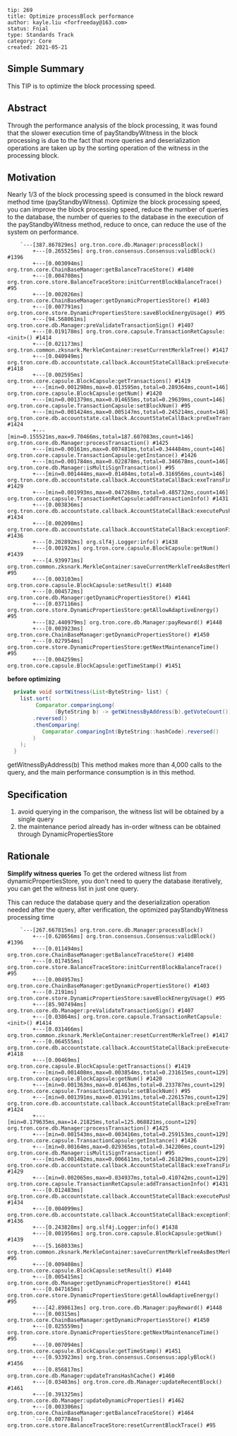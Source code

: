 ```
tip: 269
title: Optimize processBlock performance
author: kayle.liu <forfreeday@163.com>
status: Fnial
type: Standards Track
category: Core
created: 2021-05-21
```

## Simple Summary
This TIP is to optimize the block processing speed.


## Abstract
Through the performance analysis of the block processing, it was found that the slower execution time of payStandbyWitness in the block processing is due to the fact that more queries and deserialization operations are taken up by the sorting operation of the witness in the processing block.

## Motivation
Nearly 1/3 of the block processing speed is consumed in the block reward method time (payStandbyWitness).
Optimize the block processing speed, you can improve the block processing speed, reduce the number of queries to the database, the number of queries to the database in the execution of the payStandbyWitness method, reduce to once, can reduce the use of the system on performance.


```shell
    `---[387.867829ms] org.tron.core.db.Manager:processBlock()
        +---[0.265525ms] org.tron.consensus.Consensus:validBlock() #1396
        +---[0.003094ms] org.tron.core.ChainBaseManager:getBalanceTraceStore() #1400
        +---[0.004708ms] org.tron.core.store.BalanceTraceStore:initCurrentBlockBalanceTrace() #95
        +---[0.002026ms] org.tron.core.ChainBaseManager:getDynamicPropertiesStore() #1403
        +---[0.007791ms] org.tron.core.store.DynamicPropertiesStore:saveBlockEnergyUsage() #95
        +---[94.568061ms] org.tron.core.db.Manager:preValidateTransactionSign() #1407
        +---[0.019178ms] org.tron.core.capsule.TransactionRetCapsule:<init>() #1414
        +---[0.021173ms] org.tron.common.zksnark.MerkleContainer:resetCurrentMerkleTree() #1417
        +---[0.040949ms] org.tron.core.db.accountstate.callback.AccountStateCallBack:preExecute() #1418
        +---[0.002595ms] org.tron.core.capsule.BlockCapsule:getTransactions() #1419
        +---[min=0.001298ms,max=0.013595ms,total=0.289364ms,count=146] org.tron.core.capsule.BlockCapsule:getNum() #1420
        +---[min=0.001379ms,max=0.014655ms,total=0.29639ms,count=146] org.tron.core.capsule.TransactionCapsule:setBlockNum() #95
        +---[min=0.001424ms,max=0.005147ms,total=0.245214ms,count=146] org.tron.core.db.accountstate.callback.AccountStateCallBack:preExeTrans() #1424
        +---[min=0.155521ms,max=9.70466ms,total=187.607083ms,count=146] org.tron.core.db.Manager:processTransaction() #1425
        +---[min=0.00161ms,max=0.007481ms,total=0.344484ms,count=146] org.tron.core.capsule.TransactionCapsule:getInstance() #1426
        +---[min=0.001784ms,max=0.022878ms,total=0.346678ms,count=146] org.tron.core.db.Manager:isMultiSignTransaction() #95
        +---[min=0.001444ms,max=0.01404ms,total=0.316956ms,count=146] org.tron.core.db.accountstate.callback.AccountStateCallBack:exeTransFinish() #1429
        +---[min=0.001993ms,max=0.047268ms,total=0.485732ms,count=146] org.tron.core.capsule.TransactionRetCapsule:addTransactionInfo() #1431
        +---[0.003836ms] org.tron.core.db.accountstate.callback.AccountStateCallBack:executePushFinish() #1434
        +---[0.002098ms] org.tron.core.db.accountstate.callback.AccountStateCallBack:exceptionFinish() #1436
        +---[0.202892ms] org.slf4j.Logger:info() #1438
        +---[0.00192ms] org.tron.core.capsule.BlockCapsule:getNum() #1439
        +---[4.939971ms] org.tron.common.zksnark.MerkleContainer:saveCurrentMerkleTreeAsBestMerkleTree() #95
        +---[0.003103ms] org.tron.core.capsule.BlockCapsule:setResult() #1440
        +---[0.004572ms] org.tron.core.db.Manager:getDynamicPropertiesStore() #1441
        +---[0.037116ms] org.tron.core.store.DynamicPropertiesStore:getAllowAdaptiveEnergy() #95
        +---[82.440979ms] org.tron.core.db.Manager:payReward() #1448
        +---[0.003923ms] org.tron.core.ChainBaseManager:getDynamicPropertiesStore() #1450
        +---[0.027954ms] org.tron.core.store.DynamicPropertiesStore:getNextMaintenanceTime() #95
        +---[0.004259ms] org.tron.core.capsule.BlockCapsule:getTimeStamp() #1451
```



**before optimizing**
```java
  private void sortWitness(List<ByteString> list) {
    list.sort(
         Comparator.comparingLong(
               (ByteString b) -> getWitnessByAddress(b).getVoteCount())
        .reversed()
        .thenComparing(
           Comparator.comparingInt(ByteString::hashCode).reversed()
        )
    );
  }
```
getWitnessByAddress(b) This method makes more than 4,000 calls to the query, and the main performance consumption is in this method.

## Specification
1. avoid querying in the comparison, the witness list will be obtained by a single query
2. the maintenance period already has in-order witness can be obtained through DynamicPropertiesStore


## Rationale
**Simplify witness queries**
To get the ordered witness list from dynamicPropertiesStore, you don't need to query the database iteratively, you can get the witness list in just one query.

This can reduce the database query and the deserialization operation needed after the query, after verification, the optimized payStandbyWitness processing time
```shell
    `---[267.667815ms] org.tron.core.db.Manager:processBlock()
        +---[0.628656ms] org.tron.consensus.Consensus:validBlock() #1396
        +---[0.011494ms] org.tron.core.ChainBaseManager:getBalanceTraceStore() #1400
        +---[0.017455ms] org.tron.core.store.BalanceTraceStore:initCurrentBlockBalanceTrace() #95
        +---[0.004957ms] org.tron.core.ChainBaseManager:getDynamicPropertiesStore() #1403
        +---[0.2191ms] org.tron.core.store.DynamicPropertiesStore:saveBlockEnergyUsage() #95
        +---[85.907494ms] org.tron.core.db.Manager:preValidateTransactionSign() #1407
        +---[0.03864ms] org.tron.core.capsule.TransactionRetCapsule:<init>() #1414
        +---[0.031466ms] org.tron.common.zksnark.MerkleContainer:resetCurrentMerkleTree() #1417
        +---[0.064555ms] org.tron.core.db.accountstate.callback.AccountStateCallBack:preExecute() #1418
        +---[0.00469ms] org.tron.core.capsule.BlockCapsule:getTransactions() #1419
        +---[min=0.001408ms,max=0.003854ms,total=0.231615ms,count=129] org.tron.core.capsule.BlockCapsule:getNum() #1420
        +---[min=0.001363ms,max=0.01463ms,total=0.233787ms,count=129] org.tron.core.capsule.TransactionCapsule:setBlockNum() #95
        +---[min=0.001391ms,max=0.013911ms,total=0.226157ms,count=129] org.tron.core.db.accountstate.callback.AccountStateCallBack:preExeTrans() #1424
        +---[min=0.179635ms,max=14.21825ms,total=125.068821ms,count=129] org.tron.core.db.Manager:processTransaction() #1425
        +---[min=0.001543ms,max=0.003416ms,total=0.259153ms,count=129] org.tron.core.capsule.TransactionCapsule:getInstance() #1426
        +---[min=0.00164ms,max=0.029365ms,total=0.342206ms,count=129] org.tron.core.db.Manager:isMultiSignTransaction() #95
        +---[min=0.001482ms,max=0.006611ms,total=0.261829ms,count=129] org.tron.core.db.accountstate.callback.AccountStateCallBack:exeTransFinish() #1429
        +---[min=0.002065ms,max=0.034937ms,total=0.410742ms,count=129] org.tron.core.capsule.TransactionRetCapsule:addTransactionInfo() #1431
        +---[0.012483ms] org.tron.core.db.accountstate.callback.AccountStateCallBack:executePushFinish() #1434
        +---[0.004099ms] org.tron.core.db.accountstate.callback.AccountStateCallBack:exceptionFinish() #1436
        +---[0.243828ms] org.slf4j.Logger:info() #1438
        +---[0.001956ms] org.tron.core.capsule.BlockCapsule:getNum() #1439
        +---[5.168033ms] org.tron.common.zksnark.MerkleContainer:saveCurrentMerkleTreeAsBestMerkleTree() #95
        +---[0.009408ms] org.tron.core.capsule.BlockCapsule:setResult() #1440
        +---[0.005415ms] org.tron.core.db.Manager:getDynamicPropertiesStore() #1441
        +---[0.047165ms] org.tron.core.store.DynamicPropertiesStore:getAllowAdaptiveEnergy() #95
        +---[42.898613ms] org.tron.core.db.Manager:payReward() #1448
        +---[0.00315ms] org.tron.core.ChainBaseManager:getDynamicPropertiesStore() #1450
        +---[0.025559ms] org.tron.core.store.DynamicPropertiesStore:getNextMaintenanceTime() #95
        +---[0.007094ms] org.tron.core.capsule.BlockCapsule:getTimeStamp() #1451
        +---[0.933923ms] org.tron.consensus.Consensus:applyBlock() #1456
        +---[0.856817ms] org.tron.core.db.Manager:updateTransHashCache() #1460
        +---[0.03403ms] org.tron.core.db.Manager:updateRecentBlock() #1461
        +---[0.391325ms] org.tron.core.db.Manager:updateDynamicProperties() #1462
        +---[0.003306ms] org.tron.core.ChainBaseManager:getBalanceTraceStore() #1464
        `---[0.007784ms] org.tron.core.store.BalanceTraceStore:resetCurrentBlockTrace() #95
```
